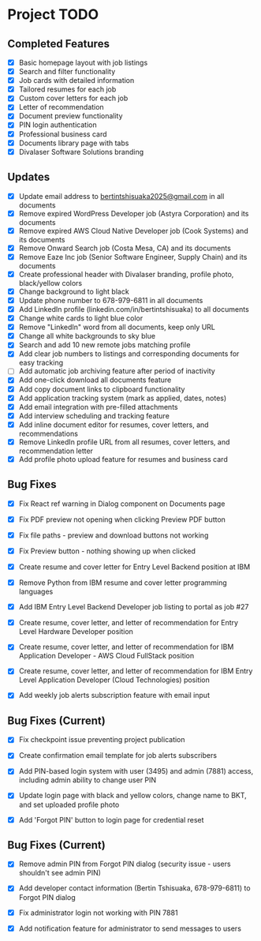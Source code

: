 # Project TODO

## Completed Features
- [x] Basic homepage layout with job listings
- [x] Search and filter functionality
- [x] Job cards with detailed information
- [x] Tailored resumes for each job
- [x] Custom cover letters for each job
- [x] Letter of recommendation
- [x] Document preview functionality
- [x] PIN login authentication
- [x] Professional business card
- [x] Documents library page with tabs
- [x] Divalaser Software Solutions branding

## Updates
- [x] Update email address to bertintshisuaka2025@gmail.com in all documents
- [x] Remove expired WordPress Developer job (Astyra Corporation) and its documents
- [x] Remove expired AWS Cloud Native Developer job (Cook Systems) and its documents
- [x] Remove Onward Search job (Costa Mesa, CA) and its documents
- [x] Remove Eaze Inc job (Senior Software Engineer, Supply Chain) and its documents
- [x] Create professional header with Divalaser branding, profile photo, black/yellow colors
- [x] Change background to light black
- [x] Update phone number to 678-979-6811 in all documents
- [x] Add LinkedIn profile (linkedin.com/in/bertintshisuaka) to all documents
- [x] Change white cards to light blue color
- [x] Remove "LinkedIn" word from all documents, keep only URL
- [x] Change all white backgrounds to sky blue
- [x] Search and add 10 new remote jobs matching profile
- [x] Add clear job numbers to listings and corresponding documents for easy tracking
- [ ] Add automatic job archiving feature after period of inactivity
- [x] Add one-click download all documents feature
- [x] Add copy document links to clipboard functionality
- [x] Add application tracking system (mark as applied, dates, notes)
- [x] Add email integration with pre-filled attachments
- [x] Add interview scheduling and tracking feature
- [x] Add inline document editor for resumes, cover letters, and recommendations
- [x] Remove LinkedIn profile URL from all resumes, cover letters, and recommendation letter
- [x] Add profile photo upload feature for resumes and business card

## Bug Fixes
- [x] Fix React ref warning in Dialog component on Documents page
- [x] Fix PDF preview not opening when clicking Preview PDF button
- [x] Fix file paths - preview and download buttons not working
- [x] Fix Preview button - nothing showing up when clicked


- [x] Create resume and cover letter for Entry Level Backend position at IBM


- [x] Remove Python from IBM resume and cover letter programming languages


- [x] Add IBM Entry Level Backend Developer job listing to portal as job #27


- [x] Create resume, cover letter, and letter of recommendation for Entry Level Hardware Developer position


- [x] Create resume, cover letter, and letter of recommendation for IBM Application Developer - AWS Cloud FullStack position


- [x] Create resume, cover letter, and letter of recommendation for IBM Entry Level Application Developer (Cloud Technologies) position



- [x] Add weekly job alerts subscription feature with email input

## Bug Fixes (Current)
- [x] Fix checkpoint issue preventing project publication


- [x] Create confirmation email template for job alerts subscribers


- [x] Add PIN-based login system with user (3495) and admin (7881) access, including admin ability to change user PIN


- [x] Update login page with black and yellow colors, change name to BKT, and set uploaded profile photo


- [x] Add 'Forgot PIN' button to login page for credential reset



## Bug Fixes (Current)
- [x] Remove admin PIN from Forgot PIN dialog (security issue - users shouldn't see admin PIN)


- [x] Add developer contact information (Bertin Tshisuaka, 678-979-6811) to Forgot PIN dialog


- [x] Fix administrator login not working with PIN 7881
- [x] Add notification feature for administrator to send messages to users


